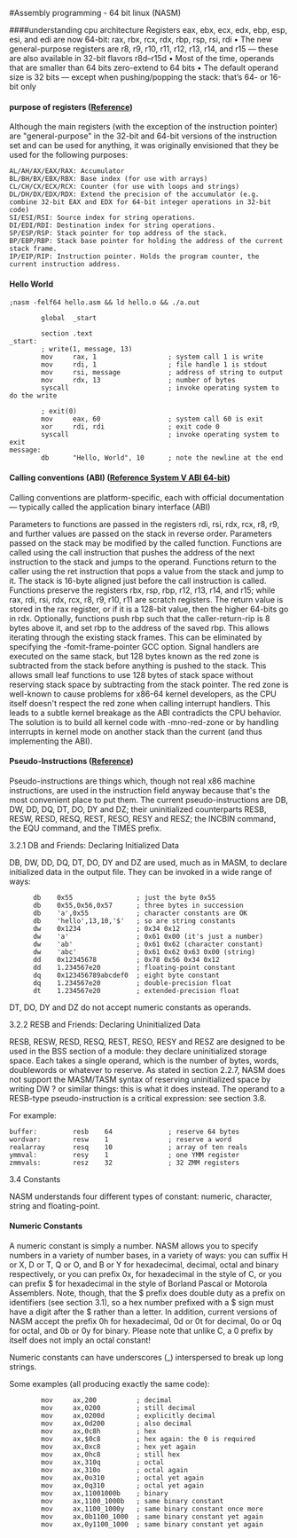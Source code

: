#Assembly programming - 64 bit linux (NASM)

####understanding cpu architecture
Registers eax, ebx, ecx, edx, ebp, esp, esi, and edi are
now 64-bit: rax, rbx, rcx, rdx, rbp, rsp, rsi, rdi
• The new general-purpose registers are r8, r9, r10, r11,
r12, r13, r14, and r15 — these are also available in
32-bit flavors r8d–r15d
• Most of the time, operands that are smaller than 64 bits
zero-extend to 64 bits
• The default operand size is 32 bits — except when
pushing/popping the stack: that’s 64- or 16-bit only


#### purpose of registers ([Reference](https://en.wikipedia.org/wiki/X86))
Although the main registers (with the exception of the instruction pointer) are "general-purpose" in the 32-bit and 64-bit versions of the instruction set and can be used for anything, it was originally envisioned that they be used for the following purposes:
```assembly
AL/AH/AX/EAX/RAX: Accumulator
BL/BH/BX/EBX/RBX: Base index (for use with arrays)
CL/CH/CX/ECX/RCX: Counter (for use with loops and strings)
DL/DH/DX/EDX/RDX: Extend the precision of the accumulator (e.g. combine 32-bit EAX and EDX for 64-bit integer operations in 32-bit code)
SI/ESI/RSI: Source index for string operations.
DI/EDI/RDI: Destination index for string operations.
SP/ESP/RSP: Stack pointer for top address of the stack.
BP/EBP/RBP: Stack base pointer for holding the address of the current stack frame.
IP/EIP/RIP: Instruction pointer. Holds the program counter, the current instruction address.
```
#### Hello World

```assembly
;nasm -felf64 hello.asm && ld hello.o && ./a.out

        global  _start

        section .text
_start:
        ; write(1, message, 13)
        mov     rax, 1                  ; system call 1 is write
        mov     rdi, 1                  ; file handle 1 is stdout
        mov     rsi, message            ; address of string to output
        mov     rdx, 13                 ; number of bytes
        syscall                         ; invoke operating system to do the write

        ; exit(0)
        mov     eax, 60                 ; system call 60 is exit
        xor     rdi, rdi                ; exit code 0
        syscall                         ; invoke operating system to exit
message:
        db      "Hello, World", 10      ; note the newline at the end
```
#### Calling conventions (ABI) ([Reference System V ABI 64-bit](https://en.wikipedia.org/wiki/X86))
Calling conventions are platform-specific, each with official documentation — typically called the application binary interface (ABI)

Parameters to functions are passed in the registers rdi, rsi, rdx, rcx, r8, r9, and further values are passed on the stack in reverse order. Parameters passed on the stack may be modified by the called function. Functions are called using the call instruction that pushes the address of the next instruction to the stack and jumps to the operand. Functions return to the caller using the ret instruction that pops a value from the stack and jump to it. The stack is 16-byte aligned just before the call instruction is called.
Functions preserve the registers rbx, rsp, rbp, r12, r13, r14, and r15; while rax, rdi, rsi, rdx, rcx, r8, r9, r10, r11 are scratch registers. The return value is stored in the rax register, or if it is a 128-bit value, then the higher 64-bits go in rdx. Optionally, functions push rbp such that the caller-return-rip is 8 bytes above it, and set rbp to the address of the saved rbp. This allows iterating through the existing stack frames. This can be eliminated by specifying the -fomit-frame-pointer GCC option.
Signal handlers are executed on the same stack, but 128 bytes known as the red zone is subtracted from the stack before anything is pushed to the stack. This allows small leaf functions to use 128 bytes of stack space without reserving stack space by subtracting from the stack pointer. The red zone is well-known to cause problems for x86-64 kernel developers, as the CPU itself doesn't respect the red zone when calling interrupt handlers. This leads to a subtle kernel breakage as the ABI contradicts the CPU behavior. The solution is to build all kernel code with -mno-red-zone or by handling interrupts in kernel mode on another stack than the current (and thus implementing the ABI).

#### Pseudo-Instructions ([Reference](http://www.nasm.us/doc/nasmdoc3.html#section-3.2))

Pseudo-instructions are things which, though not real x86 machine instructions, are used in the instruction field anyway because that's the most convenient place to put them. The current pseudo-instructions are DB, DW, DD, DQ, DT, DO, DY and DZ; their uninitialized counterparts RESB, RESW, RESD, RESQ, REST, RESO, RESY and RESZ; the INCBIN command, the EQU command, and the TIMES prefix.

3.2.1 DB and Friends: Declaring Initialized Data

DB, DW, DD, DQ, DT, DO, DY and DZ are used, much as in MASM, to declare initialized data in the output file. They can be invoked in a wide range of ways:
```assembly
      db    0x55                ; just the byte 0x55 
      db    0x55,0x56,0x57      ; three bytes in succession 
      db    'a',0x55            ; character constants are OK 
      db    'hello',13,10,'$'   ; so are string constants 
      dw    0x1234              ; 0x34 0x12 
      dw    'a'                 ; 0x61 0x00 (it's just a number) 
      dw    'ab'                ; 0x61 0x62 (character constant) 
      dw    'abc'               ; 0x61 0x62 0x63 0x00 (string) 
      dd    0x12345678          ; 0x78 0x56 0x34 0x12 
      dd    1.234567e20         ; floating-point constant 
      dq    0x123456789abcdef0  ; eight byte constant 
      dq    1.234567e20         ; double-precision float 
      dt    1.234567e20         ; extended-precision float
```
DT, DO, DY and DZ do not accept numeric constants as operands.

3.2.2 RESB and Friends: Declaring Uninitialized Data

RESB, RESW, RESD, RESQ, REST, RESO, RESY and RESZ are designed to be used in the BSS section of a module: they declare uninitialized storage space. Each takes a single operand, which is the number of bytes, words, doublewords or whatever to reserve. As stated in section 2.2.7, NASM does not support the MASM/TASM syntax of reserving uninitialized space by writing DW ? or similar things: this is what it does instead. The operand to a RESB-type pseudo-instruction is a critical expression: see section 3.8.

For example:
```assembly
buffer:         resb    64              ; reserve 64 bytes 
wordvar:        resw    1               ; reserve a word 
realarray       resq    10              ; array of ten reals 
ymmval:         resy    1               ; one YMM register 
zmmvals:        resz    32              ; 32 ZMM registers 
```

3.4 Constants

NASM understands four different types of constant: numeric, character, string and floating-point.

#### Numeric Constants

A numeric constant is simply a number. NASM allows you to specify numbers in a variety of number bases, in a variety of ways: you can suffix H or X, D or T, Q or O, and B or Y for hexadecimal, decimal, octal and binary respectively, or you can prefix 0x, for hexadecimal in the style of C, or you can prefix $ for hexadecimal in the style of Borland Pascal or Motorola Assemblers. Note, though, that the $ prefix does double duty as a prefix on identifiers (see section 3.1), so a hex number prefixed with a $ sign must have a digit after the $ rather than a letter. In addition, current versions of NASM accept the prefix 0h for hexadecimal, 0d or 0t for decimal, 0o or 0q for octal, and 0b or 0y for binary. Please note that unlike C, a 0 prefix by itself does not imply an octal constant!

Numeric constants can have underscores (_) interspersed to break up long strings.

Some examples (all producing exactly the same code):
```assembly
        mov     ax,200          ; decimal 
        mov     ax,0200         ; still decimal 
        mov     ax,0200d        ; explicitly decimal 
        mov     ax,0d200        ; also decimal 
        mov     ax,0c8h         ; hex 
        mov     ax,$0c8         ; hex again: the 0 is required 
        mov     ax,0xc8         ; hex yet again 
        mov     ax,0hc8         ; still hex 
        mov     ax,310q         ; octal 
        mov     ax,310o         ; octal again 
        mov     ax,0o310        ; octal yet again 
        mov     ax,0q310        ; octal yet again 
        mov     ax,11001000b    ; binary 
        mov     ax,1100_1000b   ; same binary constant 
        mov     ax,1100_1000y   ; same binary constant once more 
        mov     ax,0b1100_1000  ; same binary constant yet again 
        mov     ax,0y1100_1000  ; same binary constant yet again
```
